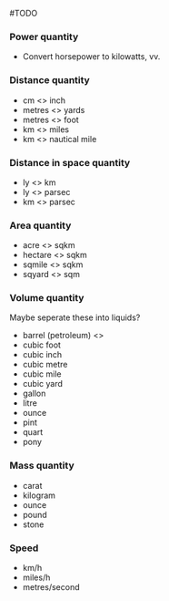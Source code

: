 #TODO

### Power quantity
* Convert horsepower to kilowatts, vv.

### Distance quantity
* cm <> inch
* metres <> yards
* metres <> foot
* km <> miles
* km <> nautical mile

### Distance in space quantity
* ly <> km
* ly <> parsec
* km <> parsec

### Area quantity
* acre <> sqkm
* hectare <> sqkm
* sqmile <> sqkm
* sqyard <> sqm

### Volume quantity
Maybe seperate these into liquids?
* barrel (petroleum) <> 
* cubic foot
* cubic inch
* cubic metre
* cubic mile
* cubic yard
* gallon
* litre
* ounce
* pint
* quart
* pony

### Mass quantity
* carat
* kilogram
* ounce
* pound
* stone

### Speed
* km/h
* miles/h
* metres/second

